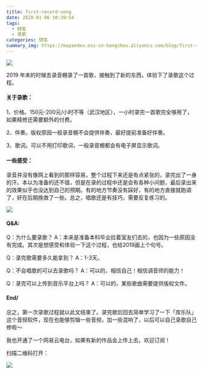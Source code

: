```yaml
---
title: first-record-song
date: 2020-01-06 10:39:54
tags:
  - 随笔
  - 录歌
categories: 随笔
summary_img: https://mayandev.oss-cn-hangzhou.aliyuncs.com/blog/first-record-song-0.png
---
```


![](https://mayandev.oss-cn-hangzhou.aliyuncs.com/blog/first-record-song-0.png)

2019 年末的时候去录音棚录了一首歌，接触到了新的东西，体验下了录歌这个过程。

#### 关于录歌：

1、价格。150元-200元/小时不等（武汉地区），一小时录完一首歌完全够用了，如果精修还需要额外的付费。

2、伴奏。版权原因一般录音棚不会提供伴奏，最好提前准备好伴奏。

3、歌词。可以不用打印歌词，一般录音棚都会有电子屏显示歌词。

#### 一些感受：

录音并没有像网上看到的那样容易，整个过程下来还是有点紧张的，录完出了一身的汗。本以为准备的还不错，但是在录的过程中还是会有各种小问题，最后录出来的效果似乎也没达到自己的预期。有的地方节奏没有踩好，有的地方直接就跑调了，好在后期挽救了一些。总之，唱歌还是有技巧，需要反复练习的。

![](https://mayandev.oss-cn-hangzhou.aliyuncs.com/blog/first-record-song-1.jpeg)

#### Q&A:

Q：为什么要录歌？
A：本来是准备本科毕业拉着室友们去的，也因为一些原因没有完成。其次是想感受和体验一下这个过程，也给2019画上个句号。

Q：录完歌需要多久能拿到？
A：1-3天。

Q：不会唱歌的可以去录歌吗？
A：可以的，相信自己！相信调音师的能力！

Q：录完可以上传到音乐平台上吗？
A：可以的，某些歌曲需要提供版权文件。

#### End/

总之，第一次录歌过程就以此文结束了。录完歌后回去简单学习了一下「库乐队」这个音频软件，现在也能够剪辑一些音频，加一些混响了，以后可以自己录歌自己修啦～

我也开通了一个网易云电台，如果有新的作品会上传上去，欢迎订阅！

扫描二维码打开：

![](https://mayandev.oss-cn-hangzhou.aliyuncs.com/blog/first-record-song-2.jpeg)







